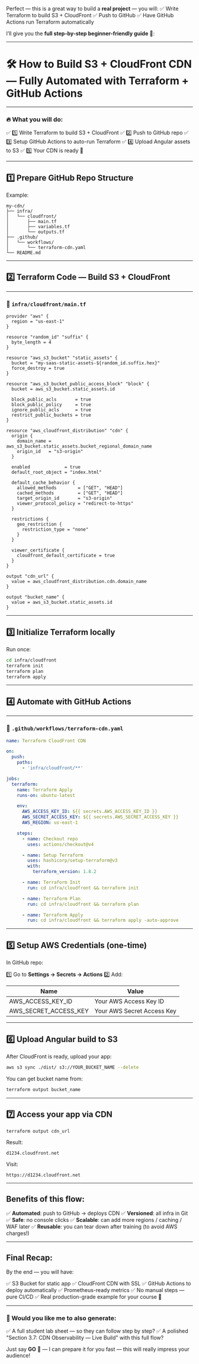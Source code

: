 Perfect — this is a great way to build a **real project** — you will:
✅ Write Terraform to build S3 + CloudFront
✅ Push to GitHub
✅ Have GitHub Actions run Terraform automatically

I’ll give you the **full step-by-step beginner-friendly guide** 🚀:

---

# 🛠️ How to Build S3 + CloudFront CDN — Fully Automated with Terraform + GitHub Actions

---

### 🔥 What you will do:

✅ 1️⃣ Write Terraform to build S3 + CloudFront
✅ 2️⃣ Push to GitHub repo
✅ 3️⃣ Setup GitHub Actions to auto-run Terraform
✅ 4️⃣ Upload Angular assets to S3
✅ 5️⃣ Your CDN is ready 🚀

---

## 1️⃣ Prepare GitHub Repo Structure

Example:

```
my-cdn/
├── infra/
│   └── cloudfront/
│       ├── main.tf
│       ├── variables.tf
│       └── outputs.tf
├── .github/
│   └── workflows/
│       └── terraform-cdn.yaml
└── README.md
```

---

## 2️⃣ Terraform Code — Build S3 + CloudFront

---

### 🔹 `infra/cloudfront/main.tf`

```hcl
provider "aws" {
  region = "us-east-1"
}

resource "random_id" "suffix" {
  byte_length = 4
}

resource "aws_s3_bucket" "static_assets" {
  bucket = "my-saas-static-assets-${random_id.suffix.hex}"
  force_destroy = true
}

resource "aws_s3_bucket_public_access_block" "block" {
  bucket = aws_s3_bucket.static_assets.id

  block_public_acls       = true
  block_public_policy     = true
  ignore_public_acls      = true
  restrict_public_buckets = true
}

resource "aws_cloudfront_distribution" "cdn" {
  origin {
    domain_name = aws_s3_bucket.static_assets.bucket_regional_domain_name
    origin_id   = "s3-origin"
  }

  enabled             = true
  default_root_object = "index.html"

  default_cache_behavior {
    allowed_methods        = ["GET", "HEAD"]
    cached_methods         = ["GET", "HEAD"]
    target_origin_id       = "s3-origin"
    viewer_protocol_policy = "redirect-to-https"
  }

  restrictions {
    geo_restriction {
      restriction_type = "none"
    }
  }

  viewer_certificate {
    cloudfront_default_certificate = true
  }
}

output "cdn_url" {
  value = aws_cloudfront_distribution.cdn.domain_name
}

output "bucket_name" {
  value = aws_s3_bucket.static_assets.id
}
```

---

## 3️⃣ Initialize Terraform locally

Run once:

```bash
cd infra/cloudfront
terraform init
terraform plan
terraform apply
```

---

## 4️⃣ Automate with GitHub Actions

---

### 🔹 `.github/workflows/terraform-cdn.yaml`

```yaml
name: Terraform CloudFront CDN

on:
  push:
    paths:
      - 'infra/cloudfront/**'

jobs:
  terraform:
    name: Terraform Apply
    runs-on: ubuntu-latest

    env:
      AWS_ACCESS_KEY_ID: ${{ secrets.AWS_ACCESS_KEY_ID }}
      AWS_SECRET_ACCESS_KEY: ${{ secrets.AWS_SECRET_ACCESS_KEY }}
      AWS_REGION: us-east-1

    steps:
      - name: Checkout repo
        uses: actions/checkout@v4

      - name: Setup Terraform
        uses: hashicorp/setup-terraform@v3
        with:
          terraform_version: 1.8.2

      - name: Terraform Init
        run: cd infra/cloudfront && terraform init

      - name: Terraform Plan
        run: cd infra/cloudfront && terraform plan

      - name: Terraform Apply
        run: cd infra/cloudfront && terraform apply -auto-approve
```

---

## 5️⃣ Setup AWS Credentials (one-time)

In GitHub repo:

1️⃣ Go to **Settings → Secrets → Actions**
2️⃣ Add:

| Name                     | Value                      |
| ------------------------ | -------------------------- |
| AWS\_ACCESS\_KEY\_ID     | Your AWS Access Key ID     |
| AWS\_SECRET\_ACCESS\_KEY | Your AWS Secret Access Key |

---

## 6️⃣ Upload Angular build to S3

After CloudFront is ready, upload your app:

```bash
aws s3 sync ./dist/ s3://YOUR_BUCKET_NAME --delete
```

You can get bucket name from:

```bash
terraform output bucket_name
```

---

## 7️⃣ Access your app via CDN

```bash
terraform output cdn_url
```

Result:

```text
d1234.cloudfront.net
```

Visit:

```text
https://d1234.cloudfront.net
```

---

## Benefits of this flow:

✅ **Automated**: push to GitHub → deploys CDN
✅ **Versioned**: all infra in Git
✅ **Safe**: no console clicks
✅ **Scalable**: can add more regions / caching / WAF later
✅ **Reusable**: you can tear down after training (to avoid AWS charges!)

---

## Final Recap:

By the end — you will have:

✅ S3 Bucket for static app
✅ CloudFront CDN with SSL
✅ GitHub Actions to deploy automatically
✅ Prometheus-ready metrics
✅ No manual steps — pure CI/CD
✅ Real production-grade example for your course 🚀

---

### 🚀 Would you like me to also generate:

✅ A full student lab sheet — so they can follow step by step?
✅ A polished "Section 3.7: CDN Observability — Live Build" with this full flow?

Just say **GO** 🚀 — I can prepare it for you fast — this will really impress your audience!
